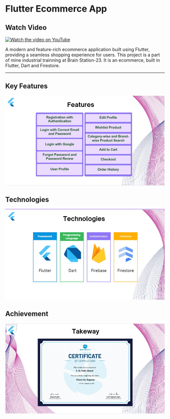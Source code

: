 # Flutter Ecommerce App

## Watch Video

[![Watch the video on YouTube](https://img.youtube.com/vi/LYYRJnffHZo/0.jpg)](https://youtu.be/LYYRJnffHZo)


A modern and feature-rich ecommerce application built using Flutter, providing a seamless shopping experience for users.
This project is a part of mine industrial trainning at Brain Station-23. It is an ecommerce, built in Flutter, Dart and Firestore.

---

## Key Features

![Features](features.jpg)

## Technologies

![Technologies](tech.jpg)

## Achievement

![Achievement](certificate.jpg)
